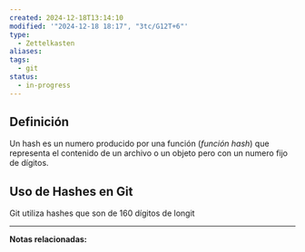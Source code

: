 ```yaml
---
created: 2024-12-18T13:14:10
modified: '"2024-12-18 18:17", "3tc/G12T+6"'
type:
  - Zettelkasten
aliases: 
tags:
  - git
status:
  - in-progress
---
```

## Definición
Un hash es un numero producido por una función (*función hash*) que representa el contenido de un archivo o un objeto pero con un numero fijo de dígitos. 

## Uso de Hashes en Git
Git utiliza hashes que son de 160 dígitos de longit


--- 
 **Notas relacionadas:**
 